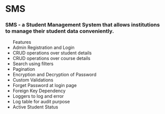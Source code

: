 # SMS

<h3>SMS - a Student Management System that allows institutions to manage their student data conveniently.</h3>
<ul>
  Features
  <li>Admin Registration and Login</li>
  <li>CRUD operations over student details</li>
  <li>CRUD operations over course details</li>
  <li>Search using filters</li>
  <li>Pagination</li>
  <li>Encryption and Decryption of Password</li>
  <li>Custom Validations</li>
  <li>Forget Password at login page</li>
  <li>Foreign Key Dependency</li>
  <li>Loggers to log and error</li>
  <li>Log table for audit purpose</li>
  <li>Active Student Status</li>
</ul>
